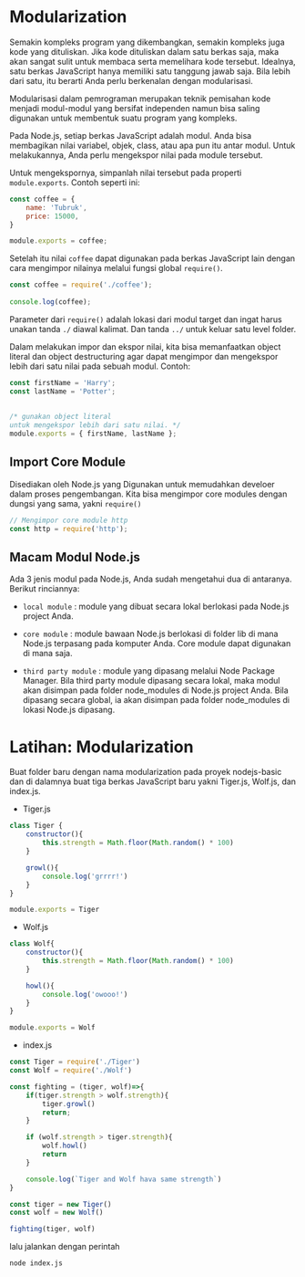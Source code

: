 # Modularization

Semakin kompleks program yang dikembangkan, semakin kompleks juga kode yang dituliskan. Jika kode dituliskan dalam satu berkas saja, maka akan sangat sulit untuk membaca serta memelihara kode tersebut. Idealnya, satu berkas JavaScript hanya memiliki satu tanggung jawab saja. Bila lebih dari satu, itu berarti Anda perlu berkenalan dengan modularisasi.

Modularisasi dalam pemrograman merupakan teknik pemisahan kode menjadi modul-modul yang bersifat independen namun bisa saling digunakan untuk membentuk suatu program yang kompleks.

Pada Node.js, setiap berkas JavaScript adalah modul. Anda bisa membagikan nilai variabel, objek, class, atau apa pun itu antar modul. Untuk melakukannya, Anda perlu mengekspor nilai pada module tersebut.

Untuk mengekspornya, simpanlah nilai tersebut pada properti `module.exports`. Contoh seperti ini:

```js
const coffee = {
    name: 'Tubruk',
    price: 15000,
}

module.exports = coffee;
```

Setelah itu nilai `coffee` dapat digunakan pada berkas JavaScript lain dengan cara mengimpor nilainya melalui fungsi global `require()`.

```js
const coffee = require('./coffee');
 
console.log(coffee);
```

Parameter dari `require()` adalah lokasi dari modul target dan ingat harus unakan tanda `./` diawal kalimat. Dan tanda `../` untuk keluar satu level folder.

Dalam melakukan impor dan ekspor nilai, kita bisa memanfaatkan object literal dan object destructuring agar dapat mengimpor dan mengekspor lebih dari satu nilai pada sebuah modul. Contoh:

```js
const firstName = 'Harry';
const lastName = 'Potter';
 
 
/* gunakan object literal
untuk mengekspor lebih dari satu nilai. */
module.exports = { firstName, lastName };
```

## Import Core Module

Disediakan oleh Node.js yang Digunakan untuk memudahkan develoer dalam proses pengembangan. Kita bisa mengimpor core modules dengan dungsi yang sama, yakni `require()`

```js
// Mengimpor core module http
const http = require('http'); 
```

## Macam Modul Node.js

Ada 3 jenis modul pada Node.js, Anda sudah mengetahui dua di antaranya. Berikut rinciannya:

- `local module` : module yang dibuat secara lokal berlokasi pada Node.js project Anda.

- `core module` : module bawaan Node.js berlokasi di folder lib di mana Node.js terpasang pada komputer Anda. Core module dapat digunakan di mana saja.

- `third party module` : module yang dipasang melalui Node Package Manager. Bila third party module dipasang secara lokal, maka modul akan disimpan pada folder node_modules di Node.js project Anda. Bila dipasang secara global, ia akan disimpan pada folder node_modules di lokasi Node.js dipasang.


# Latihan: Modularization

Buat folder baru dengan nama modularization pada proyek nodejs-basic dan di dalamnya buat tiga berkas JavaScript baru yakni Tiger.js, Wolf.js, dan index.js.

- Tiger.js

```js
class Tiger {
    constructor(){
        this.strength = Math.floor(Math.random() * 100)
    }

    growl(){
        console.log('grrrr!')
    }
}

module.exports = Tiger
```

- Wolf.js

```js
class Wolf{
    constructor(){
        this.strength = Math.floor(Math.random() * 100)
    }

    howl(){
        console.log('owooo!')
    }
}

module.exports = Wolf
```

- index.js

```js
const Tiger = require('./Tiger')
const Wolf = require('./Wolf')

const fighting = (tiger, wolf)=>{
    if(tiger.strength > wolf.strength){
        tiger.growl()
        return;
    }

    if (wolf.strength > tiger.strength){ 
        wolf.howl()
        return
    }

    console.log(`Tiger and Wolf hava same strength`)
}

const tiger = new Tiger()
const wolf = new Wolf()

fighting(tiger, wolf)
```

lalu jalankan dengan perintah

```bash
node index.js
```